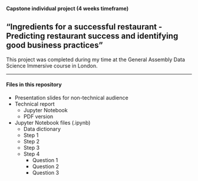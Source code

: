 
**Capstone individual project (4 weeks timeframe)**

## **“Ingredients for a successful restaurant - Predicting restaurant success and identifying good business practices”**

This project was completed during my time at the General Assembly Data Science Immersive course in London.

------
#### Files in this repository 
- Presentation slides for non-technical audience
- Technical report 
  - Jupyter Notebook
  - PDF version
- Jupyter Notebook files (.ipynb)
  - Data dictionary
  - Step 1
  - Step 2
  - Step 3
  - Step 4
    - Question 1
    - Question 2
    - Question 3

